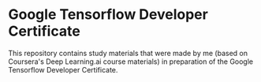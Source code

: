 # Google Tensorflow Developer Certificate

This repository contains study materials that were made by me (based on Coursera's Deep Learning.ai course materials)
in preparation of the Google Tensorflow Developer Certificate.
